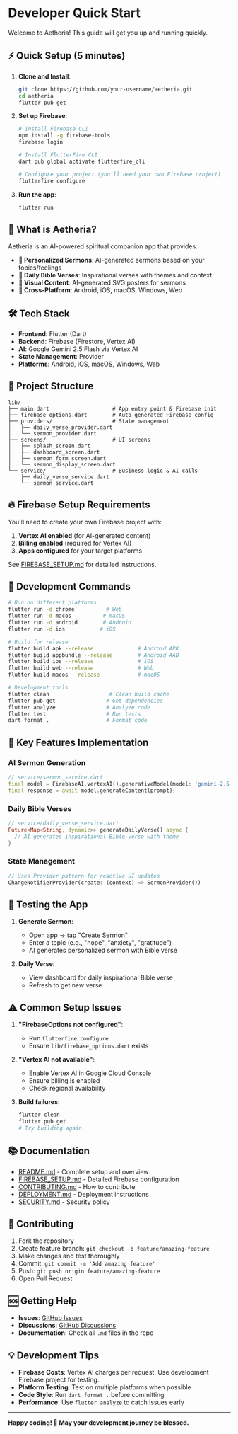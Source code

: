 # Developer Quick Start

Welcome to Aetheria! This guide will get you up and running quickly.

## ⚡ Quick Setup (5 minutes)

1. **Clone and Install**:

   ```bash
   git clone https://github.com/your-username/aetheria.git
   cd aetheria
   flutter pub get
   ```

2. **Set up Firebase**:

   ```bash
   # Install Firebase CLI
   npm install -g firebase-tools
   firebase login

   # Install FlutterFire CLI
   dart pub global activate flutterfire_cli

   # Configure your project (you'll need your own Firebase project)
   flutterfire configure
   ```

3. **Run the app**:
   ```bash
   flutter run
   ```

## 🎯 What is Aetheria?

Aetheria is an AI-powered spiritual companion app that provides:

- **🎤 Personalized Sermons**: AI-generated sermons based on your topics/feelings
- **📖 Daily Bible Verses**: Inspirational verses with themes and context
- **🎨 Visual Content**: AI-generated SVG posters for sermons
- **📱 Cross-Platform**: Android, iOS, macOS, Windows, Web

## 🛠️ Tech Stack

- **Frontend**: Flutter (Dart)
- **Backend**: Firebase (Firestore, Vertex AI)
- **AI**: Google Gemini 2.5 Flash via Vertex AI
- **State Management**: Provider
- **Platforms**: Android, iOS, macOS, Windows, Web

## 📁 Project Structure

```
lib/
├── main.dart                    # App entry point & Firebase init
├── firebase_options.dart        # Auto-generated Firebase config
├── providers/                   # State management
│   ├── daily_verse_provider.dart
│   └── sermon_provider.dart
├── screens/                     # UI screens
│   ├── splash_screen.dart
│   ├── dashboard_screen.dart
│   ├── sermon_form_screen.dart
│   └── sermon_display_screen.dart
└── service/                     # Business logic & AI calls
    ├── daily_verse_service.dart
    └── sermon_service.dart
```

## 🔥 Firebase Setup Requirements

You'll need to create your own Firebase project with:

1. **Vertex AI enabled** (for AI-generated content)
2. **Billing enabled** (required for Vertex AI)
3. **Apps configured** for your target platforms

See [FIREBASE_SETUP.md](FIREBASE_SETUP.md) for detailed instructions.

## 🚀 Development Commands

```bash
# Run on different platforms
flutter run -d chrome          # Web
flutter run -d macos          # macOS
flutter run -d android        # Android
flutter run -d ios           # iOS

# Build for release
flutter build apk --release              # Android APK
flutter build appbundle --release        # Android AAB
flutter build ios --release              # iOS
flutter build web --release              # Web
flutter build macos --release            # macOS

# Development tools
flutter clean                   # Clean build cache
flutter pub get                # Get dependencies
flutter analyze                # Analyze code
flutter test                   # Run tests
dart format .                  # Format code
```

## 🎨 Key Features Implementation

### AI Sermon Generation

```dart
// service/sermon_service.dart
final model = FirebaseAI.vertexAI().generativeModel(model: 'gemini-2.5-flash');
final response = await model.generateContent(prompt);
```

### Daily Bible Verses

```dart
// service/daily_verse_service.dart
Future<Map<String, dynamic>> generateDailyVerse() async {
  // AI generates inspirational Bible verse with theme
}
```

### State Management

```dart
// Uses Provider pattern for reactive UI updates
ChangeNotifierProvider(create: (context) => SermonProvider())
```

## 🧪 Testing the App

1. **Generate Sermon**:

   - Open app → tap "Create Sermon"
   - Enter a topic (e.g., "hope", "anxiety", "gratitude")
   - AI generates personalized sermon with Bible verse

2. **Daily Verse**:
   - View dashboard for daily inspirational Bible verse
   - Refresh to get new verse

## ⚠️ Common Setup Issues

1. **"FirebaseOptions not configured"**:

   - Run `flutterfire configure`
   - Ensure `lib/firebase_options.dart` exists

2. **"Vertex AI not available"**:

   - Enable Vertex AI in Google Cloud Console
   - Ensure billing is enabled
   - Check regional availability

3. **Build failures**:
   ```bash
   flutter clean
   flutter pub get
   # Try building again
   ```

## 📚 Documentation

- [README.md](README.md) - Complete setup and overview
- [FIREBASE_SETUP.md](FIREBASE_SETUP.md) - Detailed Firebase configuration
- [CONTRIBUTING.md](CONTRIBUTING.md) - How to contribute
- [DEPLOYMENT.md](DEPLOYMENT.md) - Deployment instructions
- [SECURITY.md](SECURITY.md) - Security policy

## 🤝 Contributing

1. Fork the repository
2. Create feature branch: `git checkout -b feature/amazing-feature`
3. Make changes and test thoroughly
4. Commit: `git commit -m 'Add amazing feature'`
5. Push: `git push origin feature/amazing-feature`
6. Open Pull Request

## 🆘 Getting Help

- **Issues**: [GitHub Issues](https://github.com/your-username/aetheria/issues)
- **Discussions**: [GitHub Discussions](https://github.com/your-username/aetheria/discussions)
- **Documentation**: Check all `.md` files in the repo

## 💡 Development Tips

- **Firebase Costs**: Vertex AI charges per request. Use development Firebase project for testing.
- **Platform Testing**: Test on multiple platforms when possible
- **Code Style**: Run `dart format .` before committing
- **Performance**: Use `flutter analyze` to catch issues early

---

**Happy coding! 🙏 May your development journey be blessed.**
